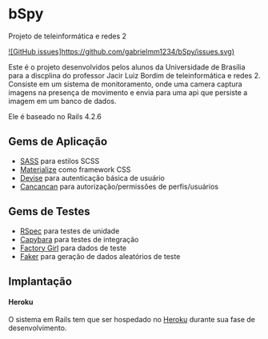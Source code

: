 # bSpy
Projeto de teleinformática e redes 2

[![GitHub issues]https://github.com/gabrielmm1234/bSpy/issues.svg)](https://github.com/gabrielmm1234/bSpy/issues)

Este é o projeto desenvolvidos pelos alunos da Universidade de Brasília para a discplina do professor Jacir Luiz Bordim de teleinformática e redes 2.
Consiste em um sistema de monitoramento, onde uma camera captura imagens na presença de movimento e envia para uma api que persiste a imagem em um banco de dados.

Ele é baseado no Rails 4.2.6

## Gems de Aplicação

* [SASS](https://github.com/rails/sass-rails) para estilos SCSS
* [Materialize](https://github.com/Dogfalo/materialize) como framework CSS
* [Devise](http://github.com/plataformatec/devise) para autenticação básica de usuário
* [Cancancan](https://github.com/CanCanCommunity/cancancan) para autorização/permissões de perfis/usuários

## Gems de Testes

* [RSpec](https://github.com/rspec/rspec) para testes de unidade
* [Capybara](https://github.com/jnicklas/capybara) para testes de integração
* [Factory Girl](https://github.com/thoughtbot/factory_girl) para dados de teste
* [Faker](https://github.com/stympy/faker) para geração de dados aleatórios de teste

## Implantação

#### Heroku

O sistema em Rails tem que ser hospedado no [Heroku](http://www.heroku.com) durante sua fase de desenvolvimento.
